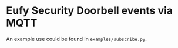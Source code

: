 # Eufy Security Doorbell events via MQTT

An example use could be found in `examples/subscribe.py`.
